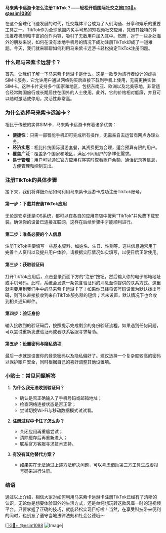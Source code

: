 **马来紫卡远游卡怎么注册TikTok？——轻松开启国际社交之旅[[TG💪+ @esim1088](https://t.me/s/esim1088)]**

在这个全球化飞速发展的时代，社交媒体平台成为了人们沟通、分享和娱乐的重要工具之一。TikTok作为全球范围内炙手可热的短视频社交应用，凭借其独特的算法推荐机制和丰富的创作内容，吸引了无数用户加入其中。然而，对于一些身处海外的朋友来说，如何在没有本地手机号的情况下成功注册TikTok却成了一道难题。今天，我们就来聊聊如何利用马来紫卡远游卡轻松搞定TikTok注册问题。

### 什么是马来紫卡远游卡？

首先，让我们了解一下马来紫卡远游卡是什么。这是一款专为旅行者设计的虚拟SIM卡服务，它允许用户通过网络购买后直接下载到手机上使用，无需更换实体SIM卡。这种卡片支持多个国家和地区，包括东南亚、欧洲以及北美等地，非常适合经常跨国旅行或长期居住在国外的人士使用。此外，它的价格相对低廉，并且可以随时激活或停用，灵活性非常高。

### 为什么选择马来紫卡远游卡？

相比于传统的实体SIM卡，马来紫卡远游卡有着诸多优势：
- **便捷性**：只需一部智能手机即可完成所有操作，无需亲自去运营商网点办理业务。
- **经济实惠**：相比传统国际漫游套餐，其资费更为合理，适合预算有限的用户。
- **覆盖广泛**：覆盖多个国家和地区，满足不同用户的多样化需求。
- **易于管理**：用户可以通过官方应用程序实时查看账户余额、通话记录等信息，方便管理和控制支出。

### 注册TikTok的具体步骤

接下来，我们将详细介绍如何利用马来紫卡远游卡成功注册TikTok账号。

#### 第一步：下载并安装TikTok应用
无论是安卓还是iOS系统，都可以在各自的应用商店中搜索“TikTok”并免费下载安装。确保你的设备已连接互联网，这样在后续步骤中才能顺利进行。

#### 第二步：准备必要的个人信息
注册TikTok需要填写一些基本资料，如姓名、生日、性别等。这些信息通常用于完善个人资料以及提升用户体验。请根据实际情况如实填写，以便日后正常使用。

#### 第三步：获取验证码
打开TikTok应用后，点击登录页面下方的“注册”按钮，然后输入你的电子邮箱地址或手机号码。此时，系统会发送一条包含验证码的消息至你提供的联系方式。这里就需要用到我们手中的马来紫卡远游卡了！如果你已经将该号码设置为默认拨出号码，则可以直接接收到来自TikTok服务器的短信；若未设置，默认情况下也会收到相关通知邮件。

#### 第四步：验证身份
输入接收到的验证码后，按照提示完成剩余的身份验证流程。如果遇到任何问题，可以尝试重新发送验证码或者联系客服寻求帮助。

#### 第五步：设置密码与隐私选项
最后一步就是设置你的登录密码以及隐私偏好了。建议选择一个复杂度较高的密码以保护账户安全，同时根据自己的喜好调整其他设置项。

### 小贴士：常见问题解答

1. **为什么我无法收到验证码？**
   - 确认是否正确输入了手机号码或邮箱地址；
   - 检查网络连接状态是否正常；
   - 尝试切换Wi-Fi与移动数据模式试试看。

2. **注册过程中卡住了怎么办？**
   - 关闭应用再重启尝试；
   - 清除缓存后再重新进入；
   - 联系官方客服寻求技术支持。

3. **有没有其他替代方案？**
   - 如果实在无法通过上述方法解决问题，可以考虑借助第三方工具生成虚拟号码来进行注册。

### 结语

通过以上介绍，相信大家对如何利用马来紫卡远游卡注册TikTok已经有了清晰的认识。无论你是想要体验国外的生活方式，还是单纯想玩转这款风靡一时的短视频平台，只要掌握了正确的技巧，就能轻松实现目标啦！当然，在享受科技带来便利的同时，也别忘了遵守当地法律法规和社会公德哦～

[[TG💪+ @esim1088](https://t.me/s/esim1088) ![Image](https://i.postimg.cc/4NQfJmqS/Snipaste-2025-05-13-00-14-12.png)]